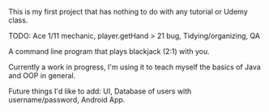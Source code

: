 This is my first project that has nothing to do with any tutorial or Udemy class.

TODO: Ace 1/11 mechanic, player.getHand > 21 bug, Tidying/organizing, QA

A command line program that plays blackjack (2:1) with you. 

Currently a work in progress, I'm using it to teach myself the basics of Java and OOP in general.

Future things I'd like to add: UI, Database of users with username/password, Android App.
